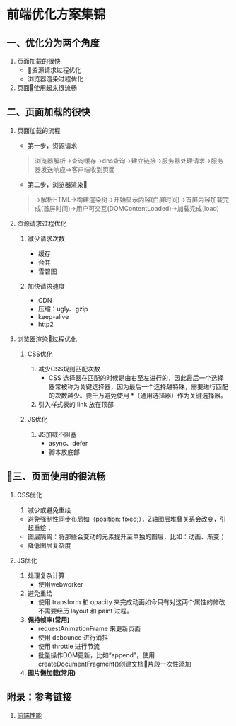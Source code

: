 # 前端优化方案集锦

## 一、优化分为两个角度
1. 页面加载的很快
    - 资源请求过程优化
    - 浏览器渲染过程优化
2. 页面使用起来很流畅

## 二、页面加载的很快
1. 页面加载的流程
    - 第一步，资源请求
  
    > 浏览器解析->查询缓存->dns查询->建立链接->服务器处理请求->服务器发送响应->客户端收到页面

    - 第二步，浏览器渲染
    > ->解析HTML->构建渲染树->开始显示内容(白屏时间)->首屏内容加载完成(首屏时间)->用户可交互(DOMContentLoaded)->加载完成(load)

2. 资源请求过程优化
    1. 减少请求次数
        - 缓存
        - 合并
        - 雪碧图
        
    2. 加快请求速度
        - CDN
        - 压缩：ugly、gzip
        - keep-alive
        - http2

3. 浏览器渲染过程优化
    1. CSS优化
        1. 减少CSS规则匹配次数
            - CSS 选择器在匹配的时候是由右至左进行的，因此最后一个选择器常被称为关键选择器，因为最后一个选择越特殊，需要进行匹配的次数越少。要千万避免使用 *（通用选择器）作为关键选择器。
        2. 引入样式表的 link 放在顶部

    2. JS优化
        1. JS加载不阻塞
            - async、defer
            - 脚本放底部

## 三、页面使用的很流畅

1. CSS优化
    1. 减少或避免重绘
    - 避免强制性同步布局如（position: fixed;），Z轴图层堆叠关系会改变，引起重绘；
    - 图层隔离：将那些会变动的元素提升至单独的图层，比如：动画、渐变；
    - 降低图层复杂度

2. JS优化
    1. 处理复杂计算
        - 使用webworker
    2. 避免重绘
        - 使用 transform 和 opacity 来完成动画如今只有对这两个属性的修改不需要经历 layout 和 paint 过程。
    3. **保持帧率(常用)**
        - requestAnimationFrame 来更新页面
        - 使用 debounce 进行消抖
        - 使用 throttle 进行节流
        - 批量操作DOM更新，比如“append”，使用createDocumentFragment()创建文档片段一次性添加
    4. **图片懒加载(常用)**



## 附录：参考链接

1. [前端性能](http://alloween.top/2018/02/22/%E5%89%8D%E7%AB%AF%E6%80%A7%E8%83%BD/)
